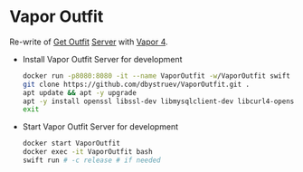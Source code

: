 # Vapor Outfit

Re-write of [Get Outfit](https://getoutfit.ru) [Server](https://github.com/dbystruev/Get-Outfit-Server.git) with [Vapor 4](https://vapor.codes).

* Install Vapor Outfit Server for development
  ```bash
  docker run -p8080:8080 -it --name VaporOutfit -w/VaporOutfit swift bash
  git clone https://github.com/dbystruev/VaporOutfit.git .
  apt update && apt -y upgrade
  apt -y install openssl libssl-dev libmysqlclient-dev libcurl4-openssl-dev vim
  exit
  ```

* Start Vapor Outfit Server for development
    ```bash
    docker start VaporOutfit
    docker exec -it VaporOutfit bash
    swift run # -c release # if needed
    ```
